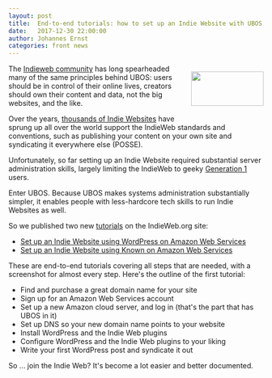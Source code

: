 ```yaml
---
layout: post
title:  End-to-end tutorials: how to set up an Indie Website with UBOS
date:   2017-12-30 22:00:00
author: Johannes Ernst
categories: front news
---
```


<div style="float: right; margin: 0 0 10px 20px">
 <p><a href="https://indieweb.org/"><img src="/images/indiewebcamp.png" width="143" height="68"></a></p>
</div>

The <a href="https://indieweb.org/">Indieweb community</a> has long spearheaded many of
the same principles behind UBOS: users should be in control of their online lives, creators
should own their content and data, not the big websites, and the like.

Over the years, <a href="http://www.indiemap.org/">thousands of Indie Websites</a> have sprung
up all over the world support the IndieWeb standards and conventions, such as publishing your
content on your own site and syndicating it everywhere else (POSSE).

Unfortunately, so far setting up an Indie Website required substantial server administration
skills, largely limiting the IndieWeb to geeky <a href="https://indieweb.org/generations">Generation 1</a>
users.

Enter UBOS. Because UBOS makes systems administration substantially simpler, it enables
people with less-hardcore tech skills to run Indie Websites as well.

So we published two new <a href="https://indieweb.org/Tutorials">tutorials</a> on the IndieWeb.org
site:

* <a href="https://indieweb.org/Tutorial:_Set_up_an_IndieWebSite_using_WordPress_on_the_Amazon_cloud">Set
  up an Indie Website using WordPress on Amazon Web Services</a>
* <a href="https://indieweb.org/Tutorial:_Set_up_an_Indie_Website_using_Known_on_Amazon_Web_Services">Set
  up an Indie Website using Known on Amazon Web Services</a>

These are end-to-end tutorials covering all steps that are needed, with a screenshot for
almost every step. Here's the outline of the first tutorial:

* Find and purchase a great domain name for your site
* Sign up for an Amazon Web Services account
* Set up a new Amazon cloud server, and log in (that's the part that has UBOS in it)
* Set up DNS so your new domain name points to your website
* Install WordPress and the Indie Web plugins
* Configure WordPress and the Indie Web plugins to your liking
* Write your first WordPress post and syndicate it out

So ... join the Indie Web? It's become a lot easier and better documented.

